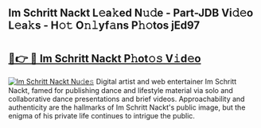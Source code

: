 ## Im Schritt Nackt L𝚎a𝚔ed N𝚞𝚍e - Part-JDB Vi𝚍𝚎o L𝚎a𝚔s - H𝚘𝚝 O𝚗𝚕yf𝚊ns P𝚑𝚘tos jEd97

# <h2><a href="http://kfejsuo.oniu.top/?m=Im+Schritt+Nackt">🔗👉 🔴 Im Schritt Nackt P𝚑ot𝚘𝚜 V𝚒d𝚎o</a></h2>

[![Im Schritt Nackt Nu𝚍e𝚜](https://i.imgur.com/0qMVB7G.gif)](http://kfejsuo.oniu.top/?m=Im+Schritt+Nackt)
Digital artist and web entertainer Im Schritt Nackt, famed for publishing dance and lifestyle material via solo and collaborative dance presentations and brief videos. Approachability and authenticity are the hallmarks of Im Schritt Nackt's public image, but the enigma of his private life continues to intrigue the public.  
